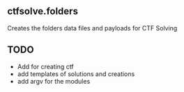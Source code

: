 ## ctfsolve.folders

Creates the folders data files and payloads for CTF Solving

## TODO

- Add for creating ctf
- add templates of solutions and creations
- add argv for the modules
